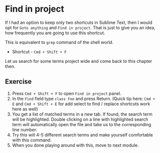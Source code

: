 Find in project
================

If I had an option to keep only two shortcuts in Sublime Text, then I would
opt for `Goto anything` and `Find in project`. That is just to give you an
idea, how frequently you are going to use this shortcut.

This is equivalent to `grep` command of the shell world.

* Shortcut - `Cmd + Shift + F`

Let us search for some terms project wide and come back to this chapter then.

Exercise
---------

1. Press `Cmd + Shift + F` to open `Find in project` panel.
2. In the `Find` field type `class Foo` and press Return.
   (Quick tip here: `Cmd + E` and `Cmd + Shift + E` for add select to find /
   replace shortcuts work here as well)
3. You get a list of matched terms in a new tab. If found, the search term
   will be highlighted. Double clicking on a line with highlighted search term
   will automatically open the file and take us to the corresponding line
   number.
4. Try this will 4-5 different search terms and make yourself comfortable with
   this command.
5. When you done playing around with this, move to next module.
